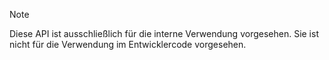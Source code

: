 
> [!NOTE] 
> Diese API ist ausschließlich für die interne Verwendung vorgesehen. Sie ist nicht für die Verwendung im Entwicklercode vorgesehen.
